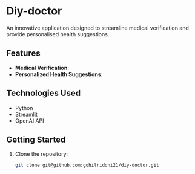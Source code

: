 # Diy-doctor
An innovative application designed to streamline medical verification and provide personalised health suggestions.

## Features
- **Medical Verification**: 
- **Personalized Health Suggestions**: 

## Technologies Used
- Python
- Streamlit
- OpenAI API

## Getting Started
1. Clone the repository:
   ```bash
   git clone git@github.com:gohilriddhi21/diy-doctor.git
   ```

